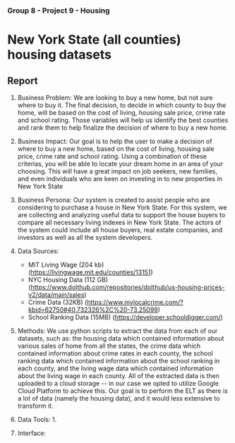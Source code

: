 ### Group 8 - Project 9 - Housing 
# New York State (all counties) housing datasets 

## Report 
1. Business Problem: We are looking to buy a new home, but not sure where to buy it. The final decision, to decide in which county to buy the home, will be based on the cost of living, housing sale price, crime rate and school rating. Those variables will help us identify the best counties and rank them to help finalize the decision of where to buy a new home. 

2. Business Impact: Our goal is to help the user to make a decision of where to buy a new home, based on the cost of living, housing sale price, crime rate and school rating. Using a combination of these criterias, you will be able to locate your dream home in an area of your choosing. This will have a great impact on job seekers, new families, and even individuals who are keen on investing in to new properties in New York State

3. Business Persona: Our system is created to assist people who are considering to purchase a house in New York State. For this system, we are collecting and analyzing useful data to support the house buyers to compare all necessary living indexes in New York State. The actors of the system could include all house buyers, real estate companies, and investors as well as all the system developers.

4. Data Sources:
    - MIT Living Wage (204 kb) (https://livingwage.mit.edu/counties/13151)
    - NYC Housing Data (112 GB) (https://www.dolthub.com/repositories/dolthub/us-housing-prices-v2/data/main/sales)
    - Crime Data (32KB) (https://www.mylocalcrime.com/?kbid=62750#40.732326%2C%20-73.25099)
    - School Ranking Data (15MB) (https://developer.schooldigger.com/)

5. Methods: We use python scripts to extract the data from each of our datasets, such as: the housing data which contained information about various sales of home from all the states, the crime data which contained information about crime rates in each county, the school ranking data which contained information about the school ranking in each county, and the living wage data which contained information about the living wage in each county. All of the extracted data is then uploaded to a cloud storage -- in our case we opted to utilize Google Cloud Platform to achieve this. Our goal is to perform the ELT as there is a lot of data (namely the housing data), and it would less extensive to transform it.

6. Data Tools: 1.  

7. Interface: 

